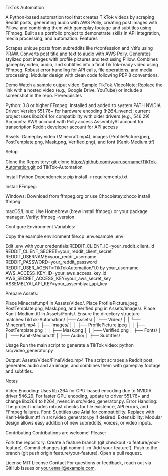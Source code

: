 TikTok Automation

A Python-based automation tool that creates TikTok videos by scraping Reddit posts, generating audio with AWS Polly, creating post images with Pillow, and combining them with gameplay footage and subtitles using FFmpeg. Built as a portfolio project to demonstrate skills in API integration, media processing, and automation.
Features

Scrapes unique posts from subreddits like r/confession and r/tifu using PRAW.
Converts post title and text to audio with AWS Polly.
Generates stylized post images with profile pictures and text using Pillow.
Combines gameplay video, audio, and subtitles into a final TikTok-ready video using FFmpeg.
Robust error handling for API calls, file operations, and media processing.
Modular design with clean code following PEP 8 conventions.

Demo
Watch a sample output video: Sample TikTok VideoNote: Replace the link with a hosted video (e.g., Google Drive, YouTube) or include a screenshot in the repo.
Prerequisites

Python: 3.8 or higher
FFmpeg: Installed and added to system PATH
NVIDIA Driver: Version 551.76+ for hardware encoding (h264_nvenc); current project uses libx264 for compatibility with older drivers (e.g., 546.29)
Accounts:
AWS account with Polly access
AssemblyAI account for transcription
Reddit developer account for API access


Assets: Gameplay video (Minecraft.mp4), images (ProfilePicture.jpeg, PostTemplate.png, Mask.png, Verified.png), and font (Kanit-Medium.ttf)

Setup

Clone the Repository:
git clone https://github.com/yourusername/TikTok-Automation.git
cd TikTok-Automation


Install Python Dependencies:
pip install -r requirements.txt


Install FFmpeg:

Windows: Download from ffmpeg.org or use Chocolatey:choco install ffmpeg


macOS/Linux: Use Homebrew (brew install ffmpeg) or your package manager.
Verify: ffmpeg -version


Configure Environment Variables:

Copy the example environment file:cp .env.example .env


Edit .env with your credentials:REDDIT_CLIENT_ID=your_reddit_client_id
REDDIT_CLIENT_SECRET=your_reddit_client_secret
REDDIT_USERNAME=your_reddit_username
REDDIT_PASSWORD=your_reddit_password
REDDIT_USER_AGENT=TikTokAutomation/1.0 by your_username
AWS_ACCESS_KEY_ID=your_aws_access_key_id
AWS_SECRET_ACCESS_KEY=your_aws_secret_key
ASSEMBLYAI_API_KEY=your_assemblyai_api_key




Prepare Assets:

Place Minecraft.mp4 in Assets/Video/.
Place ProfilePicture.jpeg, PostTemplate.png, Mask.png, and Verified.png in Assets/Images/.
Place Kanit-Medium.ttf in Assets/Fonts/.
Ensure the directory structure matches:TikTok-Automation/
├── Assets/
│   ├── Video/
│   │   └── Minecraft.mp4
│   ├── Images/
│   │   ├── ProfilePicture.jpeg
│   │   ├── PostTemplate.png
│   │   ├── Mask.png
│   │   ├── Verified.png
│   ├── Fonts/
│   │   └── Kanit-Medium.ttf
│   ├── Audio/
│   ├── Subtitles/





Usage
Run the main script to generate a TikTok video:
python src/video_generator.py


Output: Assets/Video/FinalVideo.mp4
The script scrapes a Reddit post, generates audio and an image, and combines them with gameplay footage and subtitles.

Notes

Video Encoding: Uses libx264 for CPU-based encoding due to NVIDIA driver 546.29. For faster GPU encoding, update to driver 551.76+ and change libx264 to h264_nvenc in src/video_generator.py.
Error Handling: The project includes robust checks for file existence, API errors, and FFmpeg failures.
Font: Subtitles use Arial for compatibility. Replace with Kanit-Medium.ttf in src/video_generator.py if desired.
Extensibility: Modular design allows easy addition of new subreddits, voices, or video inputs.

Contributing
Contributions are welcome! Please:

Fork the repository.
Create a feature branch (git checkout -b feature/your-feature).
Commit changes (git commit -m 'Add your feature').
Push to the branch (git push origin feature/your-feature).
Open a pull request.

License
MIT License
Contact
For questions or feedback, reach out via GitHub Issues or your.email@example.com.